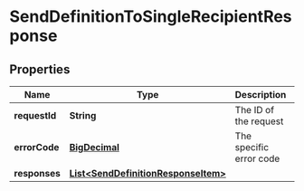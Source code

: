 
# SendDefinitionToSingleRecipientResponse

## Properties
Name | Type | Description | Notes
------------ | ------------- | ------------- | -------------
**requestId** | **String** | The ID of the request |  [optional]
**errorCode** | [**BigDecimal**](BigDecimal.md) | The specific error code |  [optional]
**responses** | [**List&lt;SendDefinitionResponseItem&gt;**](SendDefinitionResponseItem.md) |  |  [optional]



